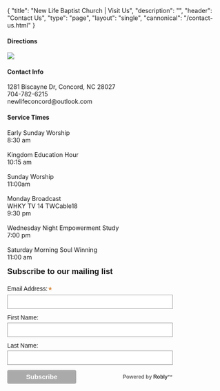 {
	"title": "New Life Baptist Church | Visit Us",
	"description": "",
	"header": "Contact Us",
	"type": "page",
	"layout": "single",
	"cannonical": "/contact-us.html"
}
<section class="interior-section">
	<div class="container">
		<div class="row">
			<div class="col-md-6">
				<h4>Directions</h4>
				<a href="https://www.google.com/maps/place/1281+Biscayne+Dr,+Concord,+NC+28027/@35.432919,-80.6706887,17z/data=!3m1!4b1!4m5!3m4!1s0x885405afcc75371f:0x203b9f95bfb54ed!8m2!3d35.432919!4d-80.6685">
					<img src="/images/maps.png">
				</a>
				<div class="row">
					<div class="col-xs-12">
						<h4>Contact Info</h4>
						<p>
							1281 Biscayne Dr, Concord, NC 28027
							<br>
							704-782-6215
							<br>
							newlifeconcord@outlook.com
						</p>
					</div>
				</div>
			</div>
			<div class="col-md-6">
				<h4>Service Times</h4>
				<p>Early Sunday Worship
					<br>8:30 am
					<br>
					<br>Kingdom Education Hour
					<br>10:15 am
					<br>
					<br>Sunday Worship
					<br>11:00am
					<br>
					<br>Monday Broadcast
					<br>WHKY TV 14 TWCable18
					<br>9:30 pm
					<br>
					<br>Wednesday Night Empowerment Study
					<br>7:00 pm
					<br>
					<br>Saturday Morning Soul Winning
					<br>11:00 am
				</p>
			</div>
			<div class="col-md-6">
					<script src='https://www.google.com/recaptcha/api.js'></script>
					<script src="//ajax.googleapis.com/ajax/libs/jquery/1.8.3/jquery.min.js"></script>
					<!-- Begin Robly Signup Form -->
					<div id="robly_embed_signup">
						<form action="https://list.robly.com/subscribe/post" method="post" id="robly_embedded_subscribe_form" name="robly_embedded_subscribe_form" class="validate" target="_blank"  novalidate="">
							<input type="hidden" name="a" value="2cc42425d529965abcc72454bb4f454b" />
							<h2>Subscribe to our mailing list</h2>
							<div class="robly_field_group"><label>Email Address:<span class="asterisk">*</span></label><input type="text" name="EMAIL" id="DATA0" class="required" autocapitalize="off" autocorrect="off" value=""></div>
							<div class="clearfix"></div>
							<div class="robly_field_group"><label>First Name:</label><input type="text" name="FNAME" id="DATA1" class="" value=""></div>
							<div class="clearfix"></div>
							<div class="robly_field_group"><label>Last Name:</label><input type="text" name="LNAME" id="DATA2" class="" value=""></div>
							<div class="clearfix"></div>
							<div class="clearfix"></div>
							<div class="clear">
								<input type="submit" value="Subscribe" name="subscribe" class="button g-recaptcha" data-sitekey="6Ld9XlUUAAAAABcR5houwBXwlA_3STKsG2SzYCVw" data-callback="robly_recaptcha_callback"/>
										<div class="power"><p>Powered by <a href="http://www.robly.com">Robly</a>&trade;</p></div>
							</div>
						</form>
					</div>
					<style type="text/css">
							#robly_embed_signup{clear:left; font:14px Helvetica,Arial,sans-serif; width: 400px; }
							#robly_embed_signup form {display:block; position:relative; text-align:left;}
							#robly_embed_signup h2 {font-weight:bold; padding:0; margin:15px 0; font-size:1.3em;}
							#robly_embed_signup input {border:1px solid #999; -webkit-appearance:none;}
							#robly_embed_signup input[type=checkbox]{-webkit-appearance:checkbox;}
							#robly_embed_signup input[type=radio]{-webkit-appearance:radio;}
							#robly_embed_signup input:focus {border-color:#333;}
							#robly_embed_signup .button {background-color: #aaa; border: 0 none; border-radius:4px; color: #FFFFFF; cursor: pointer; display: inline-block; font-size:15px; font-weight: bold; height: 32px; line-height: 32px; margin: 0 5px 10px 0; padding:0; text-align: center; text-decoration: none; vertical-align: top; white-space: nowrap; width: auto;}
							#robly_embed_signup .button:hover {background-color:#777;}
							#robly_embed_signup .slim_button {background-color: #aaa; border: 0 none; border-radius:4px; color: #FFFFFF; cursor: pointer; display: inline-block; font-size:15px; font-weight: bold; height: 32px; line-height: 32px; margin: 0 5px 10px 0; padding:0 15px; text-align: center; text-decoration: none; vertical-align: top; white-space: nowrap; width: auto;}
							#robly_embed_signup .slim_button:hover {background-color:#777;}
							#robly_embed_signup .small_meta {font-size: 11px;}
							#robly_embed_signup .nowrap {white-space:nowrap;}
							#robly_embed_signup .clear {clear:none; display:inline;visibility:visible;}
							#robly_embed_signup .robly_field_group {clear:left; position:relative; width:96%; padding-bottom:3%; min-height:50px;}
							#robly_embed_signup .size1of2 {clear:none; float:left; display:inline-block; width:46%; margin-right:4%;}
							#robly_embed_signup .size1of2 {margin-right:2%;}
							#robly_embed_signup .robly_field_group label {display:block; margin-bottom:3px; font-size: 1.0em; font-weight: 100; padding-bottom:1px;}
							#robly_embed_signup .robly_field_group input {display:block; width:100%; padding:8px 0; text-indent:2%;}
							#robly_embed_signup .robly_field_group select {display:inline-block; width:99%; padding:5px 0; margin-bottom:2px;}
							#robly_embed_signup .datefield, #robly_embed_signup .phonefield_us{padding:5px 0;}
							#robly_embed_signup .datefield input, #robly_embed_signup .phonefield_us input{display:inline; width:60px; margin:0 2px; letter-spacing:1px; text-align:left; padding:5px 0 2px 0;}
							#robly_embed_signup .phonefield_us .phonearea input, #robly_embed_signup .phonefield_us .phonedetail1 input{width:40px;}
							#robly_embed_signup .datefield .monthfield input, #robly_embed_signup .datefield .dayfield input{width:35px;}
							#robly_embed_signup .datefield label, #robly_embed_signup .phonefield_us label{display:none;}
							#robly_embed_signup .indicates-required {text-align:right; font-size:11px; margin-right:4%;}
							#robly_embed_signup .asterisk {color:#c60; font-size:150%;}
							#robly_embed_signup .robly_field_group .asterisk {position:relative;top:5px; left:2px;}
							#robly_embed_signup label {display:block; font-size:16px; padding-bottom:10px; font-weight:bold;}
							#robly_embed_signup input.email {display:block; padding:8px 0; margin:0 4% 10px 0; text-indent:5px; width:90%; min-width:130px;}
							#robly_embed_signup input.slim_email {display:inline-block; padding:8px 0; margin:0 4% 10px 0; text-indent:5px; width:60%;}
							#robly_embed_signup input.button {width:40%; margin:0 0 10px 0; min-width:90px;}
							#robly_embed_signup .robly_field_group.input_group ul {margin:0; padding:5px 0; list-style:none;}
							#robly_embed_signup .robly_field_group.input_group ul li {display:block; padding:3px 0; margin:0;}
							#robly_embed_signup .robly_field_group.input_group label {display:inline;}
							#robly_embed_signup .robly_field_group.input_group input {display:inline; width:auto; border:none;}
							#robly_embed_signup div#robly_responses {float:left; top:-1.4em; padding:0em .5em 0em .5em; overflow:hidden; width:90%;margin: 0 5%; clear: both;}
							#robly_embed_signup div.response {margin:1em 0; padding:1em .5em .5em 0; font-weight:bold; float:left; top:-1.5em; z-index:1; width:80%;}
							#robly_embed_signup #robly_error_response {display:none;}
							#robly_embed_signup #robly_success_response {color:#529214; display:none;}
							#robly_embed_signup label.error {display:block; float:none; width:auto; margin-left:1.05em; text-align:left; padding:.5em 0;}
							#robly_embedded-subscribe {clear:both; width:auto; display:block; margin:1em 0 1em 5%;}
							#robly_embed_signup #num-subscribers {font-size:1.1em;}
							#robly_embed_signup #num-subscribers span {padding:.5em; border:1px solid #ccc; margin-right:.5em; font-weight:bold;}
							#robly_embed_signup .power {postion: relative; float: right; margin-right: 16px; height:32px;}
							#robly_embed_signup #slim_power {float:none;}
							#robly_embed_signup .power p {font-size:12px; margin:0px; font-weight:bold; line-height:32px; color:#666;}
							#robly_embed_signup .power p a {text-decoration:none; font-weight:bold; color:#333;}
							#robly_embed_signup .power p a:hover {text-decoration:none; color:#000;}
							@media (max-width: 600px) {
								.g-recaptcha {transform: scale(0.77); -webkit-transform:scale(0.77); transform-origin:0 0; -webkit-transform-origin:0 0; }
							}
						/* Add your own Robly form styles to your site stylesheet or in this style block.
								We recommend moving this block and the preceding CSS link to the HEAD of your HTML file. */
					</style>
						<script>
							function robly_recaptcha_callback(token) {
									var email = $("#DATA0").val();
									if (!is_valid_email_address(email)) {
											alert("Please enter a valid email address.");
											return false;
									}
									if (!$("#DATA0").val()) {
											alert("Please fill in all required fields!");
											return false
									}
									var f = $("#robly_embedded_subscribe_form");
									f.submit();
							}
							function is_valid_email_address(emailAddress) {
									var pattern = new RegExp(/^((([a-z]|\d|[!#\$%&'\*\+\-\/=\?\^_`{\|}~]|[\u00A0-\uD7FF\uF900-\uFDCF\uFDF0-\uFFEF])+(\.([a-z]|\d|[!#\$%&'\*\+\-\/=\?\^_`{\|}~]|[\u00A0-\uD7FF\uF900-\uFDCF\uFDF0-\uFFEF])+)*)|((\x22)((((\x20|\x09)*(\x0d\x0a))?(\x20|\x09)+)?(([\x01-\x08\x0b\x0c\x0e-\x1f\x7f]|\x21|[\x23-\x5b]|[\x5d-\x7e]|[\u00A0-\uD7FF\uF900-\uFDCF\uFDF0-\uFFEF])|(\\([\x01-\x09\x0b\x0c\x0d-\x7f]|[\u00A0-\uD7FF\uF900-\uFDCF\uFDF0-\uFFEF]))))*(((\x20|\x09)*(\x0d\x0a))?(\x20|\x09)+)?(\x22)))@((([a-z]|\d|[\u00A0-\uD7FF\uF900-\uFDCF\uFDF0-\uFFEF])|(([a-z]|\d|[\u00A0-\uD7FF\uF900-\uFDCF\uFDF0-\uFFEF])([a-z]|\d|-|\.|_|~|[\u00A0-\uD7FF\uF900-\uFDCF\uFDF0-\uFFEF])*([a-z]|\d|[\u00A0-\uD7FF\uF900-\uFDCF\uFDF0-\uFFEF])))\.)+(([a-z]|[\u00A0-\uD7FF\uF900-\uFDCF\uFDF0-\uFFEF])|(([a-z]|[\u00A0-\uD7FF\uF900-\uFDCF\uFDF0-\uFFEF])([a-z]|\d|-|\.|_|~|[\u00A0-\uD7FF\uF900-\uFDCF\uFDF0-\uFFEF])*([a-z]|[\u00A0-\uD7FF\uF900-\uFDCF\uFDF0-\uFFEF])))\.?$/i);
									return pattern.test(emailAddress);
							}
						</script>
						<!-- End Robly Signup Form -->
			</div>
		</div>
	</div>
</section>